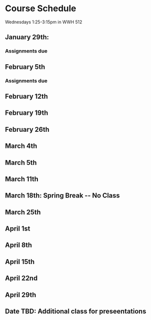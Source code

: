 # Course Schedule
Wednesdays 1:25-3:15pm in WWH 512

## January 29th: 

### Assignments due

## February 5th

### Assignments due

## February 12th

## February 19th

## February 26th

## March 4th

## March 5th

## March 11th

## March 18th: Spring Break -- No Class

## March 25th

## April 1st

## April 8th

## April 15th

## April 22nd

## April 29th

## Date TBD: Additional class for preseentations

